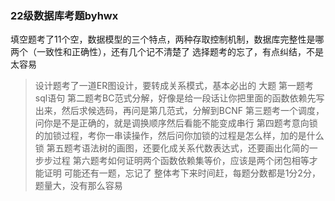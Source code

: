 ### 22级数据库考题byhwx
填空题考了11个空，数据模型的三个特点，两种存取控制机制，数据库完整性是哪两个（一致性和正确性），还有几个记不清楚了
选择题考的忘了，有点纠结，不是太容易
> 设计题考了一道ER图设计，要转成关系模式，基本必出的
> 大题
> 第一题考sql语句
> 第二题考BC范式分解，好像是给一段话让你把里面的函数依赖先写出来，然后求候选码，再问是第几范式，分解到BCNF
> 第三题考一个调度，问你是不是正确的，就是调换顺序然后看能不能变成串行
> 第四题考意向锁的加锁过程，考你一串读操作，然后问你加锁的过程是怎么样，加的是什么锁
> 第五题考语法树的画图，还要化成关系代数表达式，还要画出化简的一步步过程
> 第六题考如何证明两个函数依赖集等价，应该是两个闭包相等才能证明
> 可能还有一题，忘记了
整体考下来时间赶，每题分数都是1分2分，题量大，没有那么容易